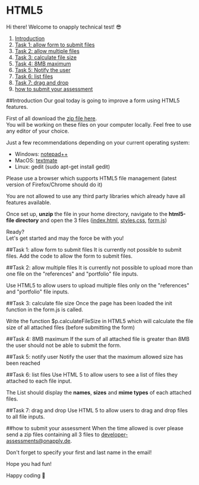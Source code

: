 # HTML5

Hi there! Welcome to onapply technical test! :sunglasses:

1. [Introduction](https://github.com/onapply/developer-tests/tree/master/html5-file#introduction)
2. [Task 1: allow form to submit files](https://github.com/onapply/developer-tests/tree/master/html5-file#task-1-allow-form-to-submit-files)
3. [Task 2: allow multiple files](https://github.com/onapply/developer-tests/tree/master/html5-file#task-2-allow-multiple-files)
4. [Task 3: calculate file size](https://github.com/onapply/developer-tests/tree/master/html5-file#task-3-calculate-file-size)
5. [Task 4: 8MB maximum](https://github.com/onapply/developer-tests/tree/master/html5-file#task-4-8mb-maximum)
6. [Task 5: Notify the user](https://github.com/onapply/developer-tests/tree/master/html5-file#task-5-notify-user)
7. [Task 6: list files](https://github.com/onapply/developer-tests/tree/master/html5-file#task-6-list-files)
8. [Task 7: drag and drop](https://github.com/onapply/developer-tests/tree/master/html5-file#task-7-drag-and-drop)
9. [how to submit your assessment](https://github.com/onapply/developer-tests/tree/master/html5-file#how-to-submit-your-assessment)

##Introduction
Our goal today is going to improve a form using HTML5 features.

First of all download the [zip file here](https://github.com/onapply/developer-tests/archive/master.zip).<br>
You will be working on these files on your computer locally. Feel free to use any editor of your choice.

Just a few recommendations depending on your current operating system:
- Windows: [notepad++](https://notepad-plus-plus.org/download/v6.9.2.html)
- MacOS: [textmate](https://macromates.com/)
- Linux: gedit (sudo apt-get install gedit)

Please use a browser which supports HTML5 file management (latest version of Firefox/Chrome should do it)

You are not allowed to use any third party libraries which already have all features available.

Once set up, **unzip** the file in your home directory, navigate to the **html5-file directory** and open the 3 files ([index.html](https://github.com/onapply/developer-tests/blob/master/html5-file/index.html), [styles.css](https://github.com/onapply/developer-tests/blob/master/html5-file/styles.css), [form.js](https://github.com/onapply/developer-tests/blob/master/html5-file/form.js))


Ready?<br>
Let's get started and may the force be with you!

##Task 1: allow form to submit files
It is currently not possible to submit files. Add the code to allow the form to submit files.

##Task 2: allow multiple files
It is currently not possible to upload more than one file on the "references" and "portfolio" file inputs.

Use HTML5 to allow users to upload multiple files only on the "references" and "portfolio" file inputs.

##Task 3: calculate file size
Once the page has been loaded the init function in the form.js is called.

Write the function $p.calculateFileSize in HTML5 which will calculate the file size of all attached files (before submitting the form)

##Task 4: 8MB maximum
If the sum of all attached file is greater than 8MB the user should not be able to submit the form.

##Task 5: notify user
Notify the user that the maximum allowed size has been reached

##Task 6: list files
Use HTML 5 to allow users to see a list of files they attached to each file input.

The List should display the **names**, **sizes** and **mime types** of each attached files.

##Task 7: drag and drop
Use HTML 5 to allow users to drag and drop files to all file inputs.

##how to submit your assessment
When the time allowed is over please send a zip files containing all 3 files to developer-assessments@onapply.de.

Don't forget to specify your first and last name in the email!

Hope you had fun!

Happy coding :beers:


